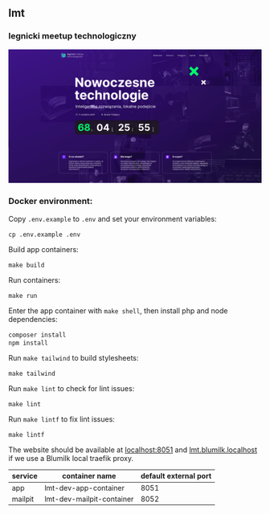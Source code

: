 ## lmt
### legnicki meetup technologiczny

![./screenshot.png](./screenshot.png)

### Docker environment:
Copy `.env.example` to `.env` and set your environment variables:
```
cp .env.example .env
```

Build app containers:
```
make build
```

Run containers:
```
make run
```

Enter the app container with `make shell`, then install php and node dependencies:
```
composer install
npm install
```

Run `make tailwind` to build stylesheets:
```
make tailwind
```
Run `make lint` to check for lint issues:
```
make lint
```
Run `make lintf` to fix lint issues:
```
make lintf
```
The website should be available at [localhost:8051](localhost:8051) and [lmt.blumilk.localhost](lmt.blumilk.localhost) if we use a Blumilk local traefik proxy.

| service           | container name            | default external port |
|-------------------|---------------------------|-----------------------|
| app               | lmt-dev-app-container     | 8051                  |
| mailpit           | lmt-dev-mailpit-container | 8052                  |
